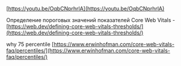 [https://youtu.be/OqbCNprhrlA](https://youtu.be/OqbCNprhrlA)

Определение пороговых значений показателей Core Web Vitals - [https://web.dev/defining-core-web-vitals-thresholds/](https://web.dev/defining-core-web-vitals-thresholds/)

why 75 percentile [https://www.erwinhofman.com/core-web-vitals-faq/percentiles/](https://www.erwinhofman.com/core-web-vitals-faq/percentiles/) 
